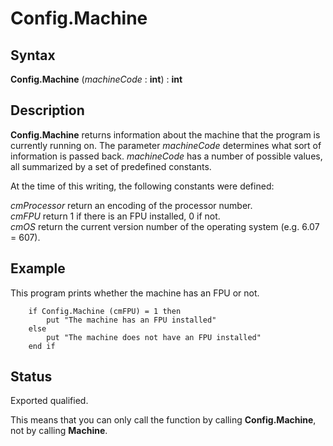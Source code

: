 
# Config.Machine

## Syntax
**Config.Machine** (_machineCode_ : **int**) : **int**

## Description
**Config.Machine** returns information about the machine that the program is currently running on. The parameter _machineCode_ determines what sort of information is passed back. _machineCode_ has a number of possible values, all summarized by a set of predefined constants.

At the time of this writing, the following constants were defined:


_cmProcessor_   return an encoding of the processor number.  
_cmFPU_   return 1 if there is an FPU installed, 0 if not.  
_cmOS_   return the current version number of the operating system (e.g. 6.07 = 607).  



## Example
This program prints whether the machine has an FPU or not.

        if Config.Machine (cmFPU) = 1 then
            put "The machine has an FPU installed"
        else
            put "The machine does not have an FPU installed"
        end if
## Status
Exported qualified.

This means that you can only call the function by calling **Config.Machine**, not by calling **Machine**.

